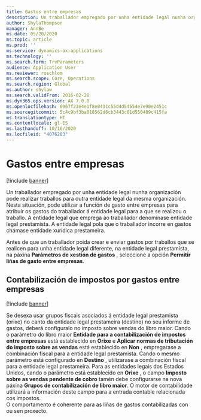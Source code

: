 ```yaml
---
title: Gastos entre empresas
description: Un traballador empregado por unha entidade legal nunha organización pode realizar traballos para outra entidade legal da mesma organización. Nesta situación, pode utilizar a función de gasto entre empresas para atribuír os gastos do traballador á entidade legal para a que se realizou o traballo.
author: ShylaThompson
manager: AnnBe
ms.date: 05/20/2020
ms.topic: article
ms.prod: ''
ms.service: dynamics-ax-applications
ms.technology: ''
ms.search.form: TrvParameters
audience: Application User
ms.reviewer: roschlom
ms.search.scope: Core, Operations
ms.search.region: Global
ms.author: shylaw
ms.search.validFrom: 2016-02-28
ms.dyn365.ops.version: AX 7.0.0
ms.openlocfilehash: 0967f23e4e1f8e0431c55d4d54554e7e90e2451c
ms.sourcegitcommit: 5c4c9bf3ba018562d6cb3443c01d550489c415fa
ms.translationtype: HT
ms.contentlocale: gl-ES
ms.lasthandoff: 10/16/2020
ms.locfileid: "4076283"
---
```

# <a name="intercompany-expenses"></a>Gastos entre empresas

[!include [banner](../includes/banner.md)]

Un traballador empregado por unha entidade legal nunha organización pode realizar traballos para outra entidade legal da mesma organización. Nesta situación, pode utilizar a función de gasto entre empresas para atribuír os gastos do traballador á entidade legal para a que se realizou o traballo. A entidade legal que emprega ao traballador denomínase entidade legal prestamista. A entidade legal pola que o traballador incorre en gastos chámase entidade xurídica prestameira. 

Antes de que un traballador poida crear e enviar gastos por traballos que se realicen para unha entidade legal diferente, na entidade legal prestamista, na páxina **Parámetros de xestión de gastos** , seleccione a opción **Permitir liñas de gasto entre empresas**. 

## <a name="tax-posting-for-intercompany-expenses"></a>Contabilización de impostos por gastos entre empresas

[!include [banner](../includes/banner.md)]

Se desexa usar grupos fiscais asociados á entidade legal prestamista (orixe) no canto da entidade legal prestameira (destino) no seu informe de gastos, deberá configuralo no imposto sobre vendas do libro maior. Cando o parámetro do libro maior **Entidade para a contabilización de impostos entre empresas** está establecido en **Orixe** e **Aplicar normas de tributación do imposto sobre as vendas** está establecido en **Non** , empregarase a combinación fiscal para a entidade legal prestamista. Cando o mesmo parámetro está configurado en **Destino** , utilizarase a combinación fiscal para a entidade legal prestameira. Para as entidades legais dos Estados Unidos, cando o parámetro está establecido en **Orixe** , o campo **Imposto sobre as vendas pendente de cobro** tamén debe configurarse na nova páxina **Grupos de contabilización de libro maior**. O motor de contabilidade utilizará a información deste campo para a entrada contable relacionada cos impostos.   
O comportamento é coherente para as liñas de gastos contabilizadas con ou sen proxecto.  
